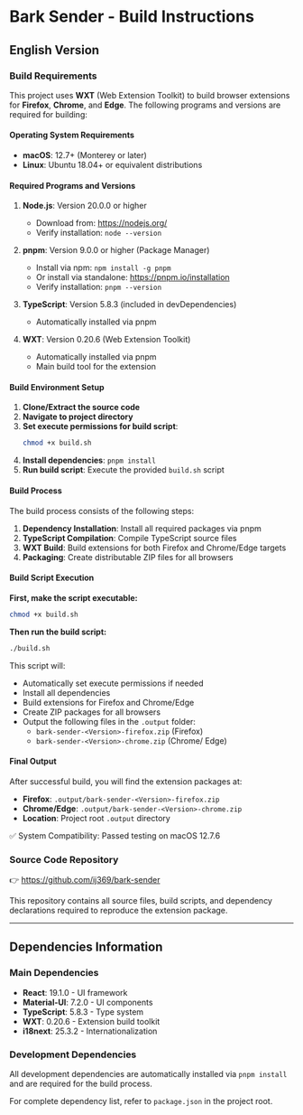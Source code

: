 # Bark Sender - Build Instructions

## English Version

### Build Requirements

This project uses **WXT** (Web Extension Toolkit) to build browser extensions for **Firefox**, **Chrome**, and **Edge**. The following programs and versions are required for building:

#### Operating System Requirements
- **macOS**: 12.7+ (Monterey or later)
- **Linux**: Ubuntu 18.04+ or equivalent distributions

#### Required Programs and Versions

1. **Node.js**: Version 20.0.0 or higher
   - Download from: https://nodejs.org/
   - Verify installation: `node --version`

2. **pnpm**: Version 9.0.0 or higher (Package Manager)
   - Install via npm: `npm install -g pnpm`
   - Or install via standalone: https://pnpm.io/installation
   - Verify installation: `pnpm --version`

3. **TypeScript**: Version 5.8.3 (included in devDependencies)
   - Automatically installed via pnpm

4. **WXT**: Version 0.20.6 (Web Extension Toolkit)
   - Automatically installed via pnpm
   - Main build tool for the extension

#### Build Environment Setup

1. **Clone/Extract the source code**
2. **Navigate to project directory**
3. **Set execute permissions for build script**:
   ```bash
   chmod +x build.sh
   ```
4. **Install dependencies**: `pnpm install`
5. **Run build script**: Execute the provided `build.sh` script

#### Build Process

The build process consists of the following steps:

1. **Dependency Installation**: Install all required packages via pnpm
2. **TypeScript Compilation**: Compile TypeScript source files
3. **WXT Build**: Build extensions for both Firefox and Chrome/Edge targets
4. **Packaging**: Create distributable ZIP files for all browsers

#### Build Script Execution

**First, make the script executable:**
```bash
chmod +x build.sh
```

**Then run the build script:**
```bash
./build.sh
```

This script will:
- Automatically set execute permissions if needed
- Install all dependencies
- Build extensions for Firefox and Chrome/Edge
- Create ZIP packages for all browsers
- Output the following files in the `.output` folder:
  - `bark-sender-<Version>-firefox.zip` (Firefox)
  - `bark-sender-<Version>-chrome.zip` (Chrome/ Edge)

#### Final Output

After successful build, you will find the extension packages at:
- **Firefox**: `.output/bark-sender-<Version>-firefox.zip`
- **Chrome/Edge**: `.output/bark-sender-<Version>-chrome.zip`
- **Location**: Project root `.output` directory

✅ System Compatibility: Passed testing on macOS 12.7.6

### Source Code Repository

👉 https://github.com/ij369/bark-sender

This repository contains all source files, build scripts, and dependency declarations required to reproduce the extension package.


---

## Dependencies Information

### Main Dependencies
- **React**: 19.1.0 - UI framework
- **Material-UI**: 7.2.0 - UI components
- **TypeScript**: 5.8.3 - Type system
- **WXT**: 0.20.6 - Extension build toolkit
- **i18next**: 25.3.2 - Internationalization

### Development Dependencies
All development dependencies are automatically installed via `pnpm install` and are required for the build process.

For complete dependency list, refer to `package.json` in the project root. 